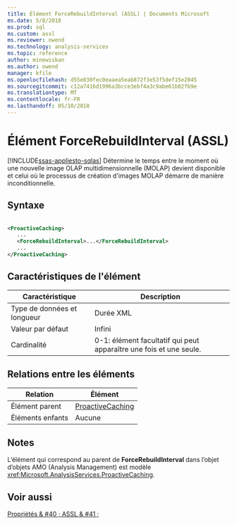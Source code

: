 ```yaml
---
title: Élément ForceRebuildInterval (ASSL) | Documents Microsoft
ms.date: 5/8/2018
ms.prod: sql
ms.custom: assl
ms.reviewer: owend
ms.technology: analysis-services
ms.topic: reference
author: minewiskan
ms.author: owend
manager: kfile
ms.openlocfilehash: d55e030fec0eaaea5eab872f3e53f5def15e2045
ms.sourcegitcommit: c12a7416d1996a3bcce3ebf4a3c9abe61b02fb9e
ms.translationtype: MT
ms.contentlocale: fr-FR
ms.lasthandoff: 05/10/2018
---
```

# <a name="forcerebuildinterval-element-assl"></a>Élément ForceRebuildInterval (ASSL)
[!INCLUDE[ssas-appliesto-sqlas](../../../includes/ssas-appliesto-sqlas.md)]
  Détermine le temps entre le moment où une nouvelle image OLAP multidimensionnelle (MOLAP) devient disponible et celui où le processus de création d'images MOLAP démarre de manière inconditionnelle.  
  
## <a name="syntax"></a>Syntaxe  
  
```xml  
  
<ProactiveCaching>  
   ...  
   <ForceRebuildInterval>...</ForceRebuildInterval>  
   ...  
</ProactiveCaching>  
```  
  
## <a name="element-characteristics"></a>Caractéristiques de l'élément  
  
|Caractéristique|Description|  
|--------------------|-----------------|  
|Type de données et longueur|Durée XML|  
|Valeur par défaut|Infini|  
|Cardinalité|0-1: élément facultatif qui peut apparaître une fois et une seule.|  
  
## <a name="element-relationships"></a>Relations entre les éléments  
  
|Relation|Élément|  
|------------------|-------------|  
|Élément parent|[ProactiveCaching](../../../analysis-services/scripting/objects/proactivecaching-element-assl.md)|  
|Éléments enfants|Aucune|  
  
## <a name="remarks"></a>Notes  
 L’élément qui correspond au parent de **ForceRebuildInterval** dans l’objet d’objets AMO (Analysis Management) est modèle <xref:Microsoft.AnalysisServices.ProactiveCaching>.  
  
## <a name="see-also"></a>Voir aussi  
 [Propriétés & #40 ; ASSL & #41 ;](../../../analysis-services/scripting/properties/properties-assl.md)  
  
  
